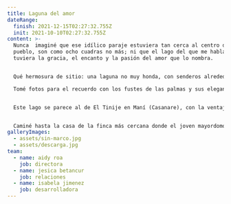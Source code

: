 ```yaml
---
title: Laguna del amor
dateRange:
  finish: 2021-12-15T02:27:32.755Z
  init: 2021-10-10T02:27:32.755Z
content: >-
  Nunca  imaginé que ese idílico paraje estuviera tan cerca al centro del
  pueblo, son como ocho cuadras no más; ni que el lago del que me hablaron
  tuviera la gracia, el encanto y la pasión del amor que lo nombra.


  Qué hermosura de sitio: una laguna no muy honda, con senderos alrededor del lago y como ochenta palmas de moriche que se elevan desde el agua. El espectáculo a todas horas es sorprendente. Un lugar de ensueño, apacible y hermoso.

  Tomé fotos para el recuerdo con los fustes de las palmas y sus elegantes hojas reproducidas en el espejo de agua.


  Este lago se parece al de El Tinije en Maní (Casanare), con la ventaja que para llegar hasta acá, no hay que hacer la travesía tan complicada del Tinije.


  Caminé hasta la casa de la finca más cercana donde el joven mayordomo trajo silla de brazos y dos tintos. Conversamos un buen rato mientras escuchábamos la algarabía de los loros y contemplábamos las ‘Pavas Hediondas’: aves grandes de plumas sueltas y vistosas en su cabeza.
galleryImages:
  - assets/sin-marco.jpg
  - assets/descarga.jpg
team:
  - name: aidy roa
    job: directora
  - name: jesica betancur
    job: relaciones
  - name: isabela jimenez
    job: desarrolladora
---
```

